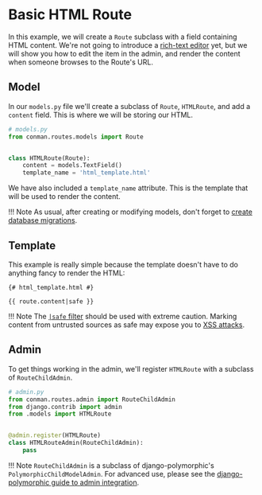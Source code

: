 # Basic HTML Route

In this example, we will create a `Route` subclass with a field containing HTML
content. We're not going to introduce a [rich-text
editor](/tutorials/rich-text.md) yet, but we will show you how to edit the item
in the admin, and render the content when someone browses to the Route's URL.


## Model

In our `models.py` file we'll create a subclass of `Route`, `HTMLRoute`, and
add a `content` field. This is where we will be storing our HTML.

```python
# models.py
from conman.routes.models import Route


class HTMLRoute(Route):
    content = models.TextField()
    template_name = 'html_template.html'
```

We have also included a `template_name` attribute. This is the template that
will be used to render the content.

!!! Note
    As usual, after creating or modifying models, don't forget to [create
    database migrations][django-db-migrations].


## Template

This example is really simple because the template doesn't have to do anything
fancy to render the HTML:

```django
{# html_template.html #}

{{ route.content|safe }}
```

!!! Note
    The [`|safe` filter][django-safe] should be used with extreme caution.
    Marking content from untrusted sources as safe may expose you to [XSS
    attacks][django-xss].


## Admin

To get things working in the admin, we'll register `HTMLRoute` with a subclass
of `RouteChildAdmin`.

```python
# admin.py
from conman.routes.admin import RouteChildAdmin
from django.contrib import admin
from .models import HTMLRoute


@admin.register(HTMLRoute)
class HTMLRouteAdmin(RouteChildAdmin):
    pass
```

!!! Note
    `RouteChildAdmin` is a subclass of django-polymorphic's
    `PolymorphicChildModelAdmin`. For advanced use, please see the
    [django-polymorphic guide to admin integration][django-polymorphic-admin].


[django-db-migrations]: https://docs.djangoproject.com/en/stable/topics/migrations/
[django-polymorphic-admin]: https://django-polymorphic.readthedocs.io/en/stable/admin.html
[django-safe]: https://docs.djangoproject.com/en/stable/ref/templates/builtins/#std:templatefilter-safe
[django-xss]: https://docs.djangoproject.com/en/stable/topics/security/#cross-site-scripting-xss-protection
